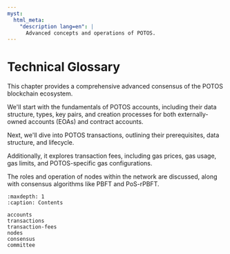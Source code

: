 ```yaml
---
myst:
  html_meta:
    "description lang=en": |
      Advanced concepts and operations of POTOS.
---
```


# Technical Glossary

This chapter provides a comprehensive advanced consensus of the POTOS blockchain ecosystem.

We'll start with the fundamentals of POTOS accounts, including their data structure, types, key pairs, and creation processes for both externally-owned accounts (EOAs) and contract accounts.

Next, we'll dive into POTOS transactions, outlining their prerequisites, data structure, and lifecycle.

Additionally, it explores transaction fees, including gas prices, gas usage, gas limits, and POTOS-specific gas configurations.

The roles and operation of nodes within the network are discussed, along with consensus algorithms like PBFT and PoS-rPBFT.

```{toctree}
:maxdepth: 1
:caption: Contents

accounts
transactions
transaction-fees
nodes
consensus
committee
```
